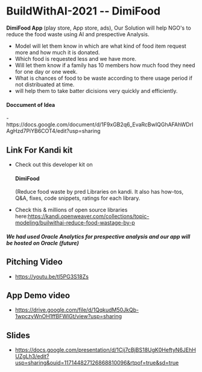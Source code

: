 # BuildWithAI-2021 -- DimiFood

 <strong>DimiFood App </strong> (play store, App store, ads), Our Solution will help NGO's to reduce the food waste using AI and prespective Analysis.
 - Model will let them know in which are what kind of food item request more and how much it is donated. 
 - Which food is requested less and we have more. 
 - Will let them know if a family has 10 members how much food they need for one day or one week. 
 - What is chances of food to be waste according to there usage period if not distribuated at time.
 - will help them to take batter dicisions very quickly and efficiently.

<h4> Doccument of Idea </h4>
- https://docs.google.com/document/d/1F9xGB2q6_EvaRcBwIQGhAFAhWDrIAgHzd7PiYB6COT4/edit?usp=sharing
 


<h2> Link For Kandi kit </h2>

- Check out this developer kit on <h4> DimiFood </h4>(Reduce food waste by pred Libraries on kandi. It also has how-tos, Q&A, fixes, code snippets, ratings for each library. 

 - Check this & millions of open source libraries here:https://kandi.openweaver.com/collections/topic-modeling/builwithai-reduce-food-wastage-by-p

<h5> We had used Oracle Analytics for prespective analysis and our app will be hosted on Oracle (future) </h5>

##  Pitching Video 
- https://youtu.be/tl5PG3S18Zs

## App Demo video 
- https://drive.google.com/file/d/1QqkudM50JkQb-1wpczyWnOH1ffBFWlGt/view?usp=sharing

## Slides 
- https://docs.google.com/presentation/d/1Cij7cBjBS18UgK0HeftyN6JEhHUZgLh3/edit?usp=sharing&ouid=117144827126868810096&rtpof=true&sd=true
